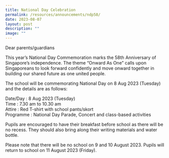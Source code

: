 ```yaml
---
title: National Day Celebration
permalink: /resources/announcements/ndp58/
date: 2023-08-07
layout: post
description: ""
image: ""
---
```

Dear parents/guardians

This year’s National Day Commemoration marks the 58th Anniversary of Singapore’s independence. The theme “Onward As One”  calls upon Singaporeans to look forward confidently and move onward together in building our shared future as one united people.

The school will be commemorating National Day on 8 Aug 2023 (Tuesday) and the details are as follows:

Date/Day	:   8 Aug 2023 (Tuesday)  
Time		:   7.30 am to 10.30 am  
Attire 	:   Red T-shirt with school pants/skort  
Programme	:   National Day Parade, Concert and class-based activities  

Pupils are encouraged to have their breakfast before school as there will be no recess. They should also bring along their writing materials and water bottle. 

Please note that there will be no school on 9 and 10 August 2023. Pupils will return to school on 11 August 2023 (Friday).